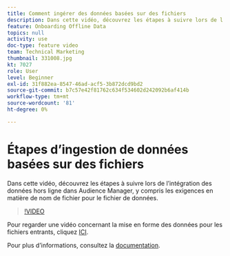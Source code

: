 ```yaml
---
title: Comment ingérer des données basées sur des fichiers
description: Dans cette vidéo, découvrez les étapes à suivre lors de l’intégration des données hors ligne dans Audience Manager, y compris les exigences en matière de nom de fichier pour le fichier de données.
feature: Onboarding Offline Data
topics: null
activity: use
doc-type: feature video
team: Technical Marketing
thumbnail: 331008.jpg
kt: 7027
role: User
level: Beginner
exl-id: 31f882ea-8547-46ad-acf5-3b872dcd9bd2
source-git-commit: b7c57e42f81762c634f534602d242092b6af414b
workflow-type: tm+mt
source-wordcount: '81'
ht-degree: 0%

---
```


# Étapes d’ingestion de données basées sur des fichiers

Dans cette vidéo, découvrez les étapes à suivre lors de l’intégration des données hors ligne dans Audience Manager, y compris les exigences en matière de nom de fichier pour le fichier de données.

>[!VIDEO](https://video.tv.adobe.com/v/331008/?quality=12&learn=on)

Pour regarder une vidéo concernant la mise en forme des données pour les fichiers entrants, cliquez [ICI](formatting-and-ingesting-file-based-data.md).

Pour plus d’informations, consultez la [documentation](https://experienceleague.adobe.com/docs/audience-manager/user-guide/implementation-integration-guides/sending-audience-data/batch-data-transfer-process/inbound-s3-filenames.html).
